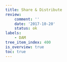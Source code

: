 ```yaml
---
title: Share & Distribute
review:
    comment: ''
    date: '2017-10-20'
    status: ok
labels:
    - DAM
tree_item_index: 400
is_overview: true
toc: true
---
```

